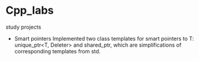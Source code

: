 # Cpp_labs
study projects

- Smart pointers
Implemented two class templates for smart pointers to T: unique_ptr<T,
Deleter> and shared_ptr<T>, which are simplifications of corresponding templates from std.
